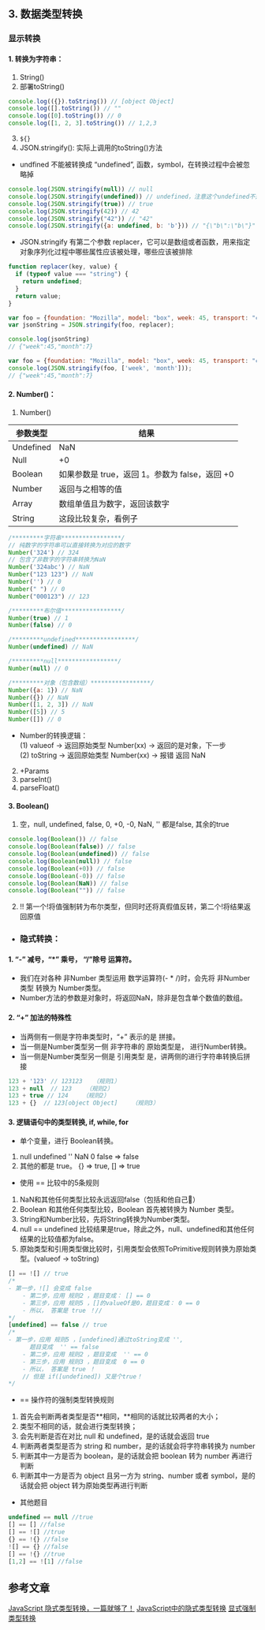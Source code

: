 ## 3. 数据类型转换

### 显示转换

#### 1. 转换为字符串：

1. String()
2. 部署toString()
```js
console.log(({}).toString()) // [object Object]
console.log([].toString()) // ""
console.log([0].toString()) // 0
console.log([1, 2, 3].toString()) // 1,2,3
```
3. `${}`
4. JSON.stringify(): 实际上调用的toString()方法
- undfined 不能被转换成 “undefined”, 函数，symbol，在转换过程中会被忽略掉

```js
console.log(JSON.stringify(null)) // null
console.log(JSON.stringify(undefined)) // undefined，注意这个undefined不是字符串的undefined
console.log(JSON.stringify(true)) // true
console.log(JSON.stringify(42)) // 42
console.log(JSON.stringify("42")) // "42"
console.log(JSON.stringify({a: undefined, b: 'b'})) // "{\"b\":\"b\"}"
```
- JSON.stringify 有第二个参数 replacer，它可以是数组或者函数，用来指定对象序列化过程中哪些属性应该被处理，哪些应该被排除
```js
function replacer(key, value) {
  if (typeof value === "string") {
    return undefined;
  }
  return value;
}

var foo = {foundation: "Mozilla", model: "box", week: 45, transport: "car", month: 7};
var jsonString = JSON.stringify(foo, replacer);

console.log(jsonString)
// {"week":45,"month":7}

var foo = {foundation: "Mozilla", model: "box", week: 45, transport: "car", month: 7};
console.log(JSON.stringify(foo, ['week', 'month']));
// {"week":45,"month":7}
```

#### 2. Number()：
1. Number()

|  参数类型  |  结果  |
|  ----  | ----  |
| Undefined | NaN |
| Null | +0 |
| Boolean | 如果参数是 true，返回 1。参数为 false，返回 +0 |
| Number | 返回与之相等的值 |
| Array | 数组单值且为数字，返回该数字 |
| String | 这段比较复杂，看例子 |
```js
/*********字符串*****************/
// 纯数字的字符串可以直接转换为对应的数字
Number('324') // 324
// 包含了非数字的字符串转换为NaN
Number('324abc') // NaN
Number("123 123") // NaN
Number('') // 0
Number(" ") // 0
Number("000123") // 123

/*********布尔值*****************/
Number(true) // 1
Number(false) // 0

/*********undefined*****************/
Number(undefined) // NaN

/*********null*****************/
Number(null) // 0

/*********对象（包含数组）*****************/
Number({a: 1}) // NaN
Number({}) // NaN
Number([1, 2, 3]) // NaN
Number([5]) // 5
Number([]) // 0
```
- Number的转换逻辑：<br />
(1) valueof ->  返回原始类型 Number(xx) -> 返回的是对象，下一步 <br />
(2) toString -> 返回原始类型 Number(xx) -> 报错 返回 NaN <br />

2. +Params <br />
3. parseInt() <br />
4. parseFloat() <br />

#### 3. Boolean()
1. 空，null, undefined, false, 0, +0, -0, NaN, '' 都是false, 其余的true
```js
console.log(Boolean()) // false
console.log(Boolean(false)) // false
console.log(Boolean(undefined)) // false
console.log(Boolean(null)) // false
console.log(Boolean(+0)) // false
console.log(Boolean(-0)) // false
console.log(Boolean(NaN)) // false
console.log(Boolean("")) // false
```
2. !! 第一个!将值强制转为布尔类型，但同时还将真假值反转，第二个!将结果返回原值



- ### 隐式转换：

#### 1.  “-” 减号，“*” 乘号， “/”除号 运算符。
- 我们在对各种 非Number 类型运用 数学运算符(- * /)时，会先将 非Number类型 转换为 Number类型。
- Number方法的参数是对象时，将返回NaN，除非是包含单个数值的数组。


#### 2.  “+” 加法的特殊性
- 当两侧有一侧是字符串类型时，“+” 表示的是 拼接。
- 当一侧是Number类型另一侧 非字符串的 原始类型是， 进行Number转换。
- 当一侧是Number类型另一侧是 引用类型 是，讲两侧的进行字符串转换后拼接
```js
123 + '123' // 123123   （规则1）
123 + null  // 123    （规则2）
123 + true // 124    （规则2）
123 + {}  // 123[object Object]    （规则3）
```
#### 3. 逻辑语句中的类型转换, if, while, for
- 单个变量，进行 Boolean转换。
1. null undefined '' NaN 0 false  => false
2. 其他的都是 true。 {} => true, [] => true

- 使用 == 比较中的5条规则
1. NaN和其他任何类型比较永远返回false（包括和他自己）
2. Boolean 和其他任何类型比较，Boolean 首先被转换为 Number 类型。
3. String和Number比较，先将String转换为Number类型。
4. null == undefined 比较结果是true，除此之外，null、undefined和其他任何结果的比较值都为false。
5. 原始类型和引用类型做比较时，引用类型会依照ToPrimitive规则转换为原始类型。(valueof -> toString)

```js
[] == ![] // true
/*
- 第一步，![] 会变成 false
	- 第二步，应用 规则2 ，题目变成： [] == 0
	- 第三步，应用 规则5 ，[]的valueOf是0，题目变成： 0 == 0
	- 所以， 答案是 true ！//
*/
[undefined] == false // true
/*
- 第一步，应用 规则5 ，[undefined]通过toString变成 '',
	  题目变成  '' == false
	- 第二步，应用 规则2 ，题目变成  '' == 0
	- 第三步，应用 规则3 ，题目变成  0 == 0
	- 所以， 答案是 true ！
	// 但是 if([undefined]) 又是个true！
*/
```
-  == 操作符的强制类型转换规则

1. 首先会判断两者类型是否**相同，**相同的话就比较两者的大小；
2. 类型不相同的话，就会进行类型转换；
3. 会先判断是否在对比 null 和 undefined，是的话就会返回 true
4. 判断两者类型是否为 string 和 number，是的话就会将字符串转换为 number
5. 判断其中一方是否为 boolean，是的话就会把 boolean 转为 number 再进行判断
6. 判断其中一方是否为 object 且另一方为 string、number 或者 symbol，是的话就会把 object 转为原始类型再进行判断

- 其他题目
```js
undefined == null //true
[] == [] //false
[] == ![] //true
{} == !{} //false
![] == {} //false
[] == !{} //true
[1,2] == ![1] //false

```

## 参考文章
[JavaScript 隐式类型转换，一篇就够了！](https://chinese.freecodecamp.org/news/javascript-implicit-type-conversion/)
[JavaScript中的隐式类型转换](https://juejin.cn/post/6844903829482242055)
[显式强制类型转换](https://juejin.cn/post/6844903877175672845)

